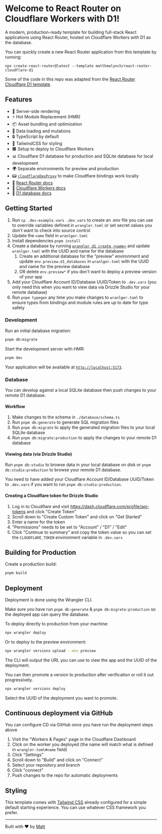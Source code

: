 # Welcome to React Router on Cloudflare Workers with D1!

A modern, production-ready template for building full-stack React applications using React Router, hosted on Cloudflare Workers with D1 as the database.

You can quickly create a new React Router application from this template by running:

```
npx create-react-router@latest --template matthewlynch/react-router-cloudflare-d1
```

Some of the code in this repo was adapted from the [React Router Cloudflare D1 template](https://github.com/remix-run/react-router-templates/tree/main/cloudflare-d1).

## Features

- 🚀 Server-side rendering
- ⚡️ Hot Module Replacement (HMR)
- 📦 Asset bundling and optimization
- 🔄 Data loading and mutations
- 🔒 TypeScript by default
- 🎉 TailwindCSS for styling
- 🟧️ Setup to deploy to Cloudflare Workers
- 📊 Cloudflare D1 database for production and SQLite database for local development
- 🌍 Separate environments for preview and production
- 📟 [`cloudflareDevProxy`](https://github.com/remix-run/remix/blob/main/packages/remix-dev/vite/cloudflare-proxy-plugin.ts) to make Cloudflare bindings work locally
- 📖 [React Router docs](https://reactrouter.com/)
- 📖 [Cloudflare Workers docs](https://developers.cloudflare.com/workers/)
- 📖 [D1 database docs](https://developers.cloudflare.com/d1/)

## Getting Started

1. Run `cp .dev-example.vars .dev.vars` to create an .env file you can use to override variables defined in `wrangler.toml` or set secret values you don't want to check into source control
2. Update the `name` field in `wranlger.toml`
3. Install dependencies `pnpm install`
4. Create a database by running [`wrangler d1 create <name>`](https://developers.cloudflare.com/d1/wrangler-commands/#d1-create) and update `wranlger.toml` with the UUID and name for the database
   1. Create an additional database for the "preview" environment and update `env.preview.d1_databases` in `wranlger.toml` with the UUID and name for the preview database
   2. OR delete `env.preview*` if you don't want to deploy a preview version of your app
5. Add your Cloudflare Account ID/Database UUID/Token to `.dev.vars` (you only need this when you want to view data via Drizzle Studio for your remote database)
6. Run `pnpm typegen` any time you make changes to `wranlger.toml` to ensure types from bindings and module rules are up to date for type safety

### Development

Run an initial database migration:

```bash
pnpm db:migrate
```

Start the development server with HMR:

```bash
pnpm dev
```

Your application will be available at [`http://localhost:5173`](http://localhost:5173).

### Database

You can develop against a local SQLite database then push changes to your remote D1 database.

#### Workflow

1. Make changes to the schema in `./database/schema.ts`
2. Run `pnpm db:generate` to generate SQL migration files
3. Run `pnpm db:migrate` to apply the generated migration files to your local SQLite database
4. Run `pnpm db:migrate:production` to apply the changes to your remote D1 database

#### Viewing data (via Drizzle Studio)

Run `pnpm db:studio` to browse data in your local database on disk or `pnpm db:studio:production` to browse your remote D1 database.

You need to have added your Cloudflare Account ID/Database UUID/Token to `.dev.vars` if you want to run `pnpm db:studio:production`.

#### Creating a Cloudflare token for Drizzle Studio

1. Log in to Cloudflare and visit https://dash.cloudflare.com/profile/api-tokens and click "Create Token"
2. Scroll down to "Create Custom Token" and click on "Get Started"
3. Enter a name for the token
4. "Permissions" needs to be set to "Account" / "D1" / "Edit"
5. Click "Continue to summary" and copy the token value so you can set the `CLOUDFLARE_TOKEN` environment variable in `.dev.vars`

## Building for Production

Create a production build:

```bash
pnpm build
```

## Deployment

Deployment is done using the Wrangler CLI.

Make sure you have run `pnpm db:generate` & `pnpm db:migrate:production` so the deployed app can query the database.

To deploy directly to production from your machine:

```sh
npx wrangler deploy
```

Or to deploy to the preview environment:

```sh
npx wrangler versions upload --env preview
```

The CLI will output the URL you can use to view the app and the UUID of the deployment.

You can then promote a version to production after verification or roll it out progressively.

```sh
npx wrangler versions deploy
```

Select the UUID of the deployment you want to promote.

## Continuous deployment via GitHub

You can configure CD via GitHub once you have run the deployment steps above

1. Visit the "Workers & Pages" page in the Cloudflare Dashboard
2. Click on the worker you deployed (the name will match what is defined in `wrangler.toml#name` field)
3. Click "Settings"
4. Scroll down to "Build" and click on "Connect"
5. Select your repository and branch
6. Click "connect"
7. Push changes to the repo for automatic deployments

## Styling

This template comes with [Tailwind CSS](https://tailwindcss.com/) already configured for a simple default starting experience. You can use whatever CSS framework you prefer.

---

Built with ❤️ by [Matt](https://mattlynch.dev)
